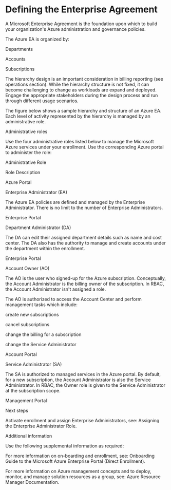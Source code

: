 # Defining the Enterprise Agreement


A Microsoft Enterprise Agreement is the foundation upon which to build your organization's Azure administration and governance policies.   


The Azure EA is organized by: 

Departments 

Accounts 

Subscriptions 


The hierarchy design is an important consideration in billing reporting (see operations section).  While the hierarchy structure is not fixed, 
it can become challenging to change as workloads are expand and deployed. Engage the appropriate stakeholders during the design 
process and run through different usage scenarios. 


The figure below shows a sample hierarchy and structure of an Azure EA.  Each level of activity represented by the hierarchy is managed by 
an administrative role. 

<Insert Figure>



Administrative roles 


Use the four administrative roles listed below to manage the Microsoft Azure services under your enrollment. Use the corresponding 
Azure portal to administer the role: 


  







Administrative Role 
 


Role Description 
 


Azure Portal 
 



Enterprise Administrator (EA) 
 


The Azure EA policies are defined and managed by the Enterprise Administrator. There is no limit to the number of Enterprise Administrators. 
 


Enterprise Portal 
 



Department Administrator (DA) 
 


The DA can edit their assigned department details such as name and cost center. The DA also has the authority to manage and create accounts under the department within the enrollment.  
 


Enterprise Portal 
 



Account Owner (AO) 
 


The AO is the user who signed-up for the Azure subscription. Conceptually, the Account Administrator is the billing owner of the subscription. In RBAC, the Account Administrator isn't assigned a role. 


 


The AO is authorized to access the Account Center and perform management tasks which include: 

create new subscriptions 


cancel subscriptions 


change the billing for a subscription 


change the Service Administrator 

 


Account Portal 
 



Service Administrator (SA) 
 


The SA is authorized to managed services in the Azure portal. By default, for a new subscription, the Account Administrator is also the Service Administrator. In RBAC, the Owner role is given to the Service Administrator at the subscription scope. 
 


Management Portal 
 


 

Next steps 


Activate enrollment and assign Enterprise Administrators, see:  Assigning the Enterprise Administrator Role. 


    


 


 


Additional information 


Use the following supplemental information as required: 


 


For more information on on-boarding and enrollment, see: Onboarding Guide to the Microsoft Azure Enterprise Portal (Direct Enrollment). 


 


For more information on Azure management concepts and to deploy, monitor, and manage solution resources as a group, see:  Azure 
Resource Manager Documentation. 


 
